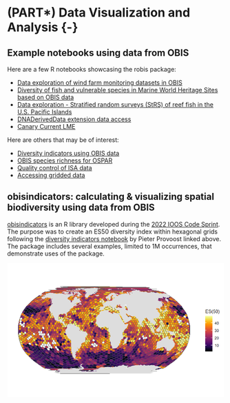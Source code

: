 # (PART\*) Data Visualization and Analysis {-}

## Example notebooks using data from OBIS

Here are a few R notebooks showcasing the robis package:

- [Data exploration of wind farm monitoring datasets in OBIS](https://iobis.github.io/notebook-windfarms/)
- [Diversity of fish and vulnerable species in Marine World Heritage Sites based on OBIS data](https://iobis.github.io/notebook-mwhs/)
- [Data exploration - Stratified random surveys (StRS) of reef fish in the U.S. Pacific Islands](https://iobis.github.io/notebook-reeffish/)
- [DNADerivedData extension data access](https://iobis.github.io/notebook-dnaderiveddata/)
- [Canary Current LME](https://iobis.github.io/notebook-cclme/)

Here are others that may be of interest:

- [Diversity indicators using OBIS data](https://iobis.github.io/notebook-diversity-indicators/)
- [OBIS species richness for OSPAR](https://iobis.github.io/notebook-ospar/)
- [Quality control of ISA data](https://iobis.github.io/notebook-deepdata/)
- [Accessing gridded data](https://iobis.github.io/notebook-gridded-data/)

## obisindicators: calculating & visualizing spatial biodiversity using data from OBIS

[obisindicators](https://marinebon.org/obisindicators/index.html) is an R library developed during the [2022 IOOS Code Sprint](https://ioos.github.io/ioos-code-sprint/). The purpose was to create an ES50 diversity index within hexagonal grids following the [diversity indicators notebook](https://iobis.github.io/notebook-diversity-indicators/) by Pieter Provoost linked above. The package includes several examples, limited to 1M occurrences, that demonstrate uses of the package.

![screenshot](./images/all_data.png)

